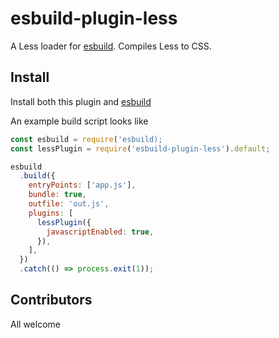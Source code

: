 # esbuild-plugin-less

A Less loader for [esbuild](https://esbuild.github.io/). Compiles Less to CSS.

## Install

Install both this plugin and [esbuild](https://github.com/evanw/esbuild)

An example build script looks like

```javascript
const esbuild = require('esbuild);
const lessPlugin = require('esbuild-plugin-less').default;

esbuild
  .build({
    entryPoints: ['app.js'],
    bundle: true,
    outfile: 'out.js',
    plugins: [
      lessPlugin({
        javascriptEnabled: true,
      }),
    ],
  })
  .catch(() => process.exit(1));
```

## Contributors

All welcome
